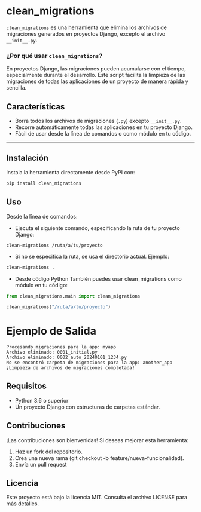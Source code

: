 # clean_migrations

`clean_migrations` es una herramienta que elimina los archivos de migraciones generados en proyectos Django, excepto el archivo `__init__.py`.

### ¿Por qué usar `clean_migrations`?

En proyectos Django, las migraciones pueden acumularse con el tiempo, especialmente durante el desarrollo. Este script facilita la limpieza de las migraciones de todas las aplicaciones de un proyecto de manera rápida y sencilla.

## Características

- Borra todos los archivos de migraciones (`.py`) excepto `__init__.py`.
- Recorre automáticamente todas las aplicaciones en tu proyecto Django.
- Fácil de usar desde la línea de comandos o como módulo en tu código.

---

## Instalación
Instala la herramienta directamente desde PyPI con:

```bash
pip install clean_migrations
```

## Uso
Desde la línea de comandos:
- Ejecuta el siguiente comando, especificando la ruta de tu proyecto Django:

```bash
clean-migrations /ruta/a/tu/proyecto
```

- Si no se especifica la ruta, se usa el directorio actual.
Ejemplo:

```bash
clean-migrations .
```

- Desde código Python También puedes usar clean_migrations como módulo en tu código:

```python
from clean_migrations.main import clean_migrations

clean_migrations("/ruta/a/tu/proyecto")
```

# Ejemplo de Salida
```plaintext
Procesando migraciones para la app: myapp
Archivo eliminado: 0001_initial.py
Archivo eliminado: 0002_auto_20240101_1234.py
No se encontró carpeta de migraciones para la app: another_app
¡Limpieza de archivos de migraciones completada!
```
## Requisitos
- Python 3.6 o superior
- Un proyecto Django con estructuras de carpetas estándar.

## Contribuciones

¡Las contribuciones son bienvenidas! Si deseas mejorar esta herramienta:

1. Haz un fork del repositorio.
2. Crea una nueva rama (git checkout -b feature/nueva-funcionalidad).
3. Envía un pull request

## Licencia
Este proyecto está bajo la licencia MIT. Consulta el archivo LICENSE para más detalles.

